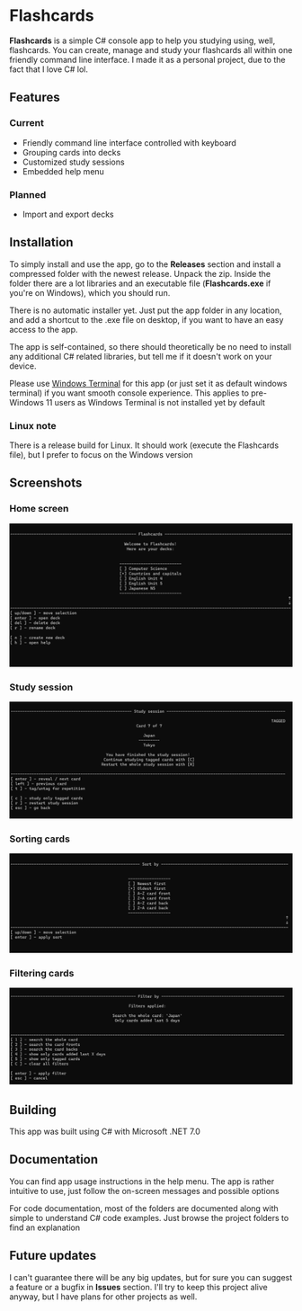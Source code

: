 # Flashcards
**Flashcards** is a simple C# console app to help you studying using, well, flashcards. You can create, manage and study your flashcards all within one friendly command line interface. I made it as a personal project, due to the fact that I love C# lol.

## Features
### Current ###
- Friendly command line interface controlled with keyboard
- Grouping cards into decks
- Customized study sessions
- Embedded help menu
### Planned ###
- Import and export decks

## Installation ##
To simply install and use the app, go to the **Releases** section and install a compressed folder with the newest release. Unpack the zip. Inside the folder there are a lot libraries and an executable file (**Flashcards.exe** if you're on Windows), which you should run.

There is no automatic installer yet. Just put the app folder in any location, and add a shortcut to the .exe file on desktop, if you want to have an easy access to the app.

The app is self-contained, so there should theoretically be no need to install any additional C# related libraries, but tell me if it doesn't work on your device.

Please use [Windows Terminal](https://apps.microsoft.com/detail/9N0DX20HK701) for this app (or just set it as default windows terminal) if you want smooth console experience. This applies to pre-Windows 11 users as Windows Terminal is not installed yet by default

### Linux note ###
There is a release build for Linux. It should work (execute the Flashcards file), but I prefer to focus on the Windows version

## Screenshots ##
### Home screen ###
![App menu](screenshots/menu.png)
### Study session ###
![Study session menu](screenshots/studysession.png)
### Sorting cards ###
![Sorting menu](screenshots/sorting.png)
### Filtering cards ###
![Filtering menu](screenshots/filtering.png)

## Building ##
This app was built using C# with Microsoft .NET 7.0

## Documentation ##
You can find app usage instructions in the help menu. The app is rather intuitive to use, just follow the on-screen messages and possible options

For code documentation, most of the folders are documented along with simple to understand C# code examples. Just browse the project folders to find an explanation

## Future updates ##
I can't guarantee there will be any big updates, but for sure you can suggest a feature or a bugfix in **Issues** section. I'll try to keep this project alive anyway, but I have plans for other projects as well.